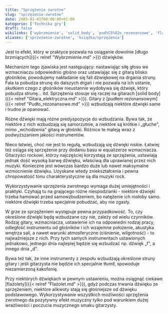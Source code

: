 ```yaml
---
title: "Sprzężenie zwrotne"
slug: "sprzężenie-zwrotne"
date: 2005-01-01T00:00:00+01:00
kategorie: ['Technika gry']
draft: false
wikilinks: ['wybrzmienie', 'solid_body', 'pud%C5%82o_rezonansowe', 'fla%C5%BColet', 'alikwot']
aliases: ['sprzezenie-zwrotne', 'książka/sprzężenia']
---
```

Jest to efekt, który w praktyce pozwala na osiąganie dowolnie [długo
brzmiących]({{< relref "Wybrzmienie.md" >}}) dźwięków.

Mechanizm tego zjawiska jest następujący: nastawiając siłę głosu we
wzmacniaczu odpowiednio głośno oraz ustawiając się z gitarą blisko
głośników, powodujemy nakładanie się fali dźwiękowej na drgania
struny. Fala ta pobudza strunę do dalszych drgań i nie pozwala na ich
ustanie, skutkiem czego z głośników nieustannie wydobywa się dźwięk,
który pobudza strunę... itd. Sprzężenia stosuje się raczej na gitarach
[solid body]({{< relref "Gitara_elektryczna.md" >}}). Gitary z [pudłem
rezonansowym]({{< relref "Pudło_rezonansowe.md" >}}) wzbudzają niektóre dźwięki
same i trudno je opanować.

Różne dźwięki mają różne predyspozycje do wzbudzania. Bywa tak, że
niektóre z nich wzbudzają się samorzutnie, a niektóre są krótkie i
„głuche", mimo „wchodzenia" gitarą w głośniki. Różnice te maleją wraz
z podwyższaniem jakości instrumentów.

Nieco łatwiej, choć nie jest to regułą, wzbudzają się dźwięki niskie.
Łatwiej też osiąga się sprzężenie przy dodaniu basu w equalizerze
wzmacniacza. Gitarzyści rockowi, którzy najczęściej korzystają ze
sprzężenia, ustawiają jednak dość wysoką barwę dźwięku, właściwą dla
uprawianej przez nich muzyki. Konieczne jest wówczas bardzo duże lub
nawet maksymalne wzmocnienie dźwięku. Uzyskane wtedy zniekształcenia i
pewna chropowatość tonu charakterystyczne są dla muzyki rock.

Wykorzystywanie sprzężenia zwrotnego wymaga dużej umiejętności i
praktyki. Czyhają tu na grającego różne niespodzianki - niektóre dźwięki
trzeba hamować przed samowzbudzeniem, bo natężenie ich rosłoby samo.
niektóre dźwięki trzeba specjalnie pobudzać, aby nie zgasły.

W grze ze sprzężeniem występuje pewna przypadkowość. To, czy określone
dźwięki będą wzbudzane czy nie, zależy od wielu czynników. Rodzaj
gitary, wzmacniacza, ustawienie ich na odpowiedni rodzaj pracy,
odległość instrumentu od głośników i ich wzajemne położenie, akustyka
wnętrza sali, a nawet warunki atmosferyczne (ciśnienie, wilgotność) - to
najważniejsze z nich. Przy tych samych instrumentach ustawionych
jednakowo, jednego dnia najlepiej będzie się wzbudzać np. dźwięk „f", a
innego dnia „d".

Bywa też tak, że inne instrumenty z zespołu wzbudzają określone struny
gitary i jeśli gitarzysta nie będzie ich specjalnie tłumił, spowoduje
niezamierzoną kakofonię.

Przy niektórych dźwiękach w pewnym ustawieniu, można osiągnąć ciekawe
[flażolety]({{< relref "Flażolet.md" >}}), gdyż podczas trwania dźwięku ze
sprzężeniem, niektóre alikwoty<!-- link nie odnosił się do niczego: 'Sprzężenie zwrotne' ('content/książka/Sprzężenie_zwrotne.md') links to 'alikwot' ('content/książka/alikwot.md') and that does not exist --> stają się
głośniejsze od dźwięku podstawowego. Wykorzystywanie wszystkich
możliwości sprzężenia zwrotnego da pozytywny efekt muzyczny tylko pod
warunkiem dużej wrażliwości i poczucia muzycznego smaku gitarzysty.

